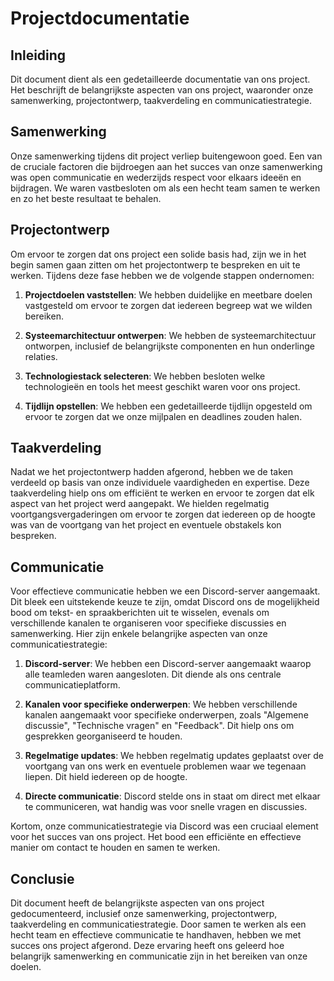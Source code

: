 # Projectdocumentatie

## Inleiding

Dit document dient als een gedetailleerde documentatie van ons project. Het beschrijft de belangrijkste aspecten van ons project, waaronder onze samenwerking, projectontwerp, taakverdeling en communicatiestrategie.

## Samenwerking

Onze samenwerking tijdens dit project verliep buitengewoon goed. Een van de cruciale factoren die bijdroegen aan het succes van onze samenwerking was open communicatie en wederzijds respect voor elkaars ideeën en bijdragen. We waren vastbesloten om als een hecht team samen te werken en zo het beste resultaat te behalen.

## Projectontwerp

Om ervoor te zorgen dat ons project een solide basis had, zijn we in het begin samen gaan zitten om het projectontwerp te bespreken en uit te werken. Tijdens deze fase hebben we de volgende stappen ondernomen:

1. **Projectdoelen vaststellen**: We hebben duidelijke en meetbare doelen vastgesteld om ervoor te zorgen dat iedereen begreep wat we wilden bereiken.

2. **Systeemarchitectuur ontwerpen**: We hebben de systeemarchitectuur ontworpen, inclusief de belangrijkste componenten en hun onderlinge relaties.

3. **Technologiestack selecteren**: We hebben besloten welke technologieën en tools het meest geschikt waren voor ons project.

4. **Tijdlijn opstellen**: We hebben een gedetailleerde tijdlijn opgesteld om ervoor te zorgen dat we onze mijlpalen en deadlines zouden halen.

## Taakverdeling

Nadat we het projectontwerp hadden afgerond, hebben we de taken verdeeld op basis van onze individuele vaardigheden en expertise. Deze taakverdeling hielp ons om efficiënt te werken en ervoor te zorgen dat elk aspect van het project werd aangepakt. We hielden regelmatig voortgangsvergaderingen om ervoor te zorgen dat iedereen op de hoogte was van de voortgang van het project en eventuele obstakels kon bespreken.

## Communicatie

Voor effectieve communicatie hebben we een Discord-server aangemaakt. Dit bleek een uitstekende keuze te zijn, omdat Discord ons de mogelijkheid bood om tekst- en spraakberichten uit te wisselen, evenals om verschillende kanalen te organiseren voor specifieke discussies en samenwerking. Hier zijn enkele belangrijke aspecten van onze communicatiestrategie:

1. **Discord-server**: We hebben een Discord-server aangemaakt waarop alle teamleden waren aangesloten. Dit diende als ons centrale communicatieplatform.

2. **Kanalen voor specifieke onderwerpen**: We hebben verschillende kanalen aangemaakt voor specifieke onderwerpen, zoals "Algemene discussie", "Technische vragen" en "Feedback". Dit hielp ons om gesprekken georganiseerd te houden.

3. **Regelmatige updates**: We hebben regelmatig updates geplaatst over de voortgang van ons werk en eventuele problemen waar we tegenaan liepen. Dit hield iedereen op de hoogte.

4. **Directe communicatie**: Discord stelde ons in staat om direct met elkaar te communiceren, wat handig was voor snelle vragen en discussies.

Kortom, onze communicatiestrategie via Discord was een cruciaal element voor het succes van ons project. Het bood een efficiënte en effectieve manier om contact te houden en samen te werken.

## Conclusie

Dit document heeft de belangrijkste aspecten van ons project gedocumenteerd, inclusief onze samenwerking, projectontwerp, taakverdeling en communicatiestrategie. Door samen te werken als een hecht team en effectieve communicatie te handhaven, hebben we met succes ons project afgerond. Deze ervaring heeft ons geleerd hoe belangrijk samenwerking en communicatie zijn in het bereiken van onze doelen.
